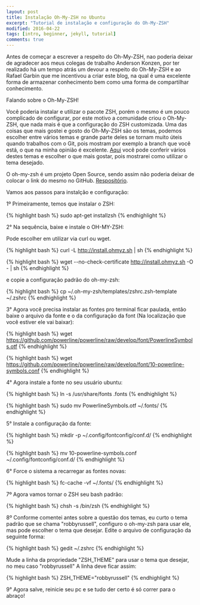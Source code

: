 ```yaml
---
layout: post
title: Instalação Oh-My-ZSH no Ubuntu
excerpt: "Tutorial de instalação e configuração do Oh-My-ZSH"
modified: 2016-04-22
tags: [intro, beginner, jekyll, tutorial]
comments: true
---
```


Antes de começar a escrever a respeito do Oh-My-ZSH, nao poderia deixar de agradecer aos meus colegas de trabalho Anderson Konzen, por ter realizado há um tempo atrás um devour a respeito do Oh-My-ZSH e ao Rafael Garbin que me incentivou a criar este blog, na qual é uma excelente forma de armazenar conhecimento bem como uma forma de compartilhar conhecimento.

Falando sobre o Oh-My-ZSH!

Você poderia instalar e utilizar o pacote ZSH, porém o mesmo é um pouco complicado de configurar, por este motivo a comunidade criou o Oh-My-ZSH, que nada mais é que a configuração do ZSH customizada.
Uma das coisas que mais gostei e gosto do Oh-My-ZSH são os temas, podemos escolher entre vários temas e grande parte deles se tornam muito úteis quando trabalhos com o Git, pois mostram por exemplo a branch que você está, o que na minha opinião é excelente. [Aqui](https://github.com/robbyrussell/oh-my-zsh/wiki/themes) você pode conferir vários destes temas e escolher o que mais gostar, pois mostrarei como utilizar o tema desejado.

O oh-my-zsh é um projeto Open Source, sendo assim não poderia deixar de colocar o link do mesmo no GitHub. [Respositório](https://github.com/robbyrussell/oh-my-zsh).

Vamos aos passos para instalção e configuração:

1º Primeiramente, temos que instalar o ZSH:

{% highlight bash %}
  sudo apt-get installzsh
{% endhighlight %}


2° Na sequência, baixe e instale o OH-MY-ZSH:

Pode escolher em utilizar via curl ou wget.

{% highlight bash %}
  curl -L http://install.ohmyz.sh | sh
{% endhighlight %}

{% highlight bash %}
  wget --no-check-certificate http://install.ohmyz.sh -O - | sh
{% endhighlight %}

e copie a configuração padrão do oh-my-zsh:

{% highlight bash %}
  cp ~/.oh-my-zsh/templates/zshrc.zsh-template ~/.zshrc
{% endhighlight %}


3° Agora você precisa instalar as fontes pro terminal ficar paulada, então baixe o arquivo da fonte e o da configuração da font (Na localização que você estiver ele vai baixar):

{% highlight bash %}
  wget https://github.com/powerline/powerline/raw/develop/font/PowerlineSymbols.otf
{% endhighlight %}

{% highlight bash %}
  wget https://github.com/powerline/powerline/raw/develop/font/10-powerline-symbols.conf
{% endhighlight %}


4° Agora instale a fonte no seu usuário ubuntu:

{% highlight bash %}
  ln -s /usr/share/fonts .fonts
{% endhighlight %}

{% highlight bash %}
  sudo mv PowerlineSymbols.otf ~/.fonts/
{% endhighlight %}


5° Instale a configuração da fonte:

{% highlight bash %}
  mkdir -p ~/.config/fontconfig/conf.d/
{% endhighlight %}

{% highlight bash %}
  mv 10-powerline-symbols.conf ~/.config/fontconfig/conf.d/
{% endhighlight %}


6° Force o sistema a recarregar as fontes novas:

{% highlight bash %}
  fc-cache -vf ~/.fonts/
{% endhighlight %}


7º Agora vamos tornar o ZSH seu bash padrão:

{% highlight bash %}
  chsh -s /bin/zsh
{% endhighlight %}


8º Conforme comentei antes sobre a questão dos temas, eu curto o tema padrão que se chama "robbyrussell", configuro o oh-my-zsh para usar ele, mas pode escolher o tema que desejar. Edite o arquivo de configuração da seguinte forma:

{% highlight bash %}
  gedit ~/.zshrc
{% endhighlight %}

Mude a linha da propriedade "ZSH_THEME" para usar o tema que desejar, no meu caso "robbyrussell" A linha deve ficar assim:

{% highlight bash %}
  ZSH_THEME="robbyrussell"
{% endhighlight %}


9° Agora salve, reinicie seu pc e se tudo der certo é só correr para o abraço!
